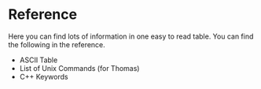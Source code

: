 # Reference

Here you can find lots of information in one easy to read table.  You can find the following in the reference.
* ASCII Table
* List of Unix Commands (for Thomas)
* C++ Keywords